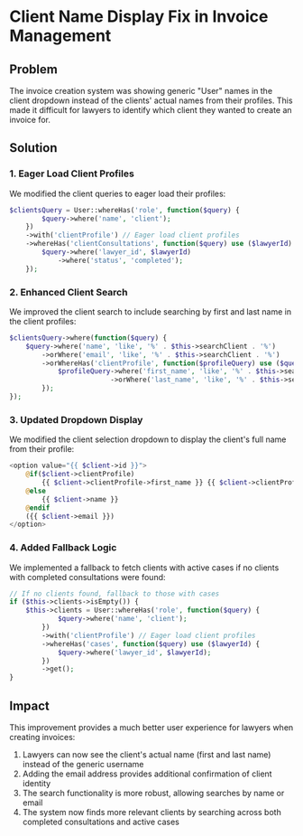 # Client Name Display Fix in Invoice Management

## Problem
The invoice creation system was showing generic "User" names in the client dropdown instead of the clients' actual names from their profiles. This made it difficult for lawyers to identify which client they wanted to create an invoice for.

## Solution

### 1. Eager Load Client Profiles
We modified the client queries to eager load their profiles:

```php
$clientsQuery = User::whereHas('role', function($query) {
        $query->where('name', 'client');
    })
    ->with('clientProfile') // Eager load client profiles
    ->whereHas('clientConsultations', function($query) use ($lawyerId) {
        $query->where('lawyer_id', $lawyerId)
            ->where('status', 'completed');
    });
```

### 2. Enhanced Client Search
We improved the client search to include searching by first and last name in the client profiles:

```php
$clientsQuery->where(function($query) {
    $query->where('name', 'like', '%' . $this->searchClient . '%')
        ->orWhere('email', 'like', '%' . $this->searchClient . '%')
        ->orWhereHas('clientProfile', function($profileQuery) use ($query) {
            $profileQuery->where('first_name', 'like', '%' . $this->searchClient . '%')
                         ->orWhere('last_name', 'like', '%' . $this->searchClient . '%');
        });
});
```

### 3. Updated Dropdown Display
We modified the client selection dropdown to display the client's full name from their profile:

```php
<option value="{{ $client->id }}">
    @if($client->clientProfile)
        {{ $client->clientProfile->first_name }} {{ $client->clientProfile->last_name }}
    @else
        {{ $client->name }}
    @endif
    ({{ $client->email }})
</option>
```

### 4. Added Fallback Logic
We implemented a fallback to fetch clients with active cases if no clients with completed consultations were found:

```php
// If no clients found, fallback to those with cases
if ($this->clients->isEmpty()) {
    $this->clients = User::whereHas('role', function($query) {
            $query->where('name', 'client');
        })
        ->with('clientProfile') // Eager load client profiles
        ->whereHas('cases', function($query) use ($lawyerId) {
            $query->where('lawyer_id', $lawyerId);
        })
        ->get();
}
```

## Impact
This improvement provides a much better user experience for lawyers when creating invoices:

1. Lawyers can now see the client's actual name (first and last name) instead of the generic username
2. Adding the email address provides additional confirmation of client identity
3. The search functionality is more robust, allowing searches by name or email
4. The system now finds more relevant clients by searching across both completed consultations and active cases 